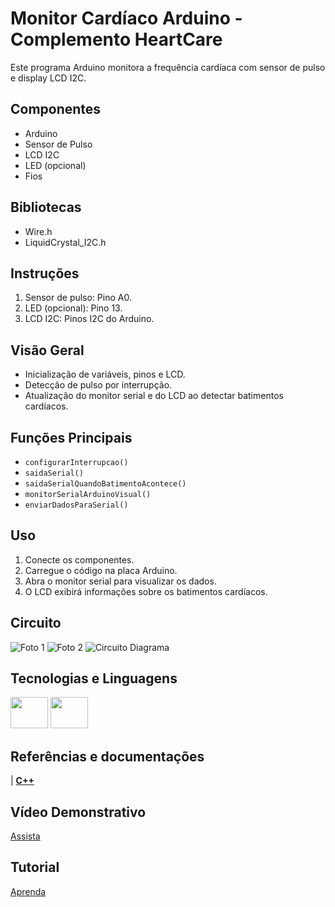 # Monitor Cardíaco Arduino - Complemento HeartCare

Este programa Arduino monitora a frequência cardíaca com sensor de pulso e display LCD I2C.

## Componentes
- Arduino
- Sensor de Pulso
- LCD I2C
- LED (opcional)
- Fios

## Bibliotecas
- Wire.h
- LiquidCrystal_I2C.h

## Instruções
1. Sensor de pulso: Pino A0.
2. LED (opcional): Pino 13.
3. LCD I2C: Pinos I2C do Arduino.

## Visão Geral
- Inicialização de variáveis, pinos e LCD.
- Detecção de pulso por interrupção.
- Atualização do monitor serial e do LCD ao detectar batimentos cardíacos.

## Funções Principais
- `configurarInterrupcao()`
- `saidaSerial()`
- `saidaSerialQuandoBatimentoAcontece()`
- `monitorSerialArduinoVisual()`
- `enviarDadosParaSerial()`

## Uso
1. Conecte os componentes.
2. Carregue o código na placa Arduino.
3. Abra o monitor serial para visualizar os dados.
4. O LCD exibirá informações sobre os batimentos cardíacos.

## Circuito
![Foto 1](https://raw.githubusercontent.com/DSantosxTech/sensor-de-batimentos/main/github/galeria%20(1).jpeg)
![Foto 2](https://raw.githubusercontent.com/DSantosxTech/sensor-de-batimentos/main/github/galeria%20(2).jpeg)
![Circuito Diagrama](https://raw.githubusercontent.com/DSantosxTech/sensor-de-batimentos/main/github/Circuito%20Diagrama.png)


## Tecnologias e Linguagens
<div style="display: inline_block">
  <img src="https://cdn.jsdelivr.net/gh/devicons/devicon@latest/icons/arduino/arduino-original-wordmark.svg" height="50" width="60"/>
  <img src="https://cdn.jsdelivr.net/gh/devicons/devicon@latest/icons/cplusplus/cplusplus-original.svg" height="50" width="60"/>
</div>

## Referências e documentações
| **[C++](https://en.cppreference.com/w/)**
## Vídeo Demonstrativo 
[Assista](https://youtube.com/shorts/XUnM2_iGVNA?si=ZwaqqHhv3dkJSGIT)

## Tutorial
[Aprenda](https://youtu.be/x_fcC0qvXmI?si=grnr9d38WYIHxS77)